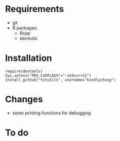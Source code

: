 # Requirements

* git
* R packages:
    * Rcpp
    * devtools

# Installation

    require(devtools)
    Sys.setenv("PKG_CXXFLAGS"="-std=c++11")
    install_github("txtutils", username="kindlychung")

# Changes

* some printing functions for debugging

# To do
